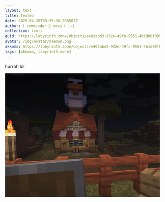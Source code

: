 ```yaml
---
layout: text
title: Texted
date: 2025-04-28T03:55:36.208508Z
author: ⸸ commander ░ nova ⸸ :~$
collection: texts
guid: https://labyrinth.zone/objects/e402abd3-932e-49fa-9551-4b1d80f0995f
avatar: /img/avatar/daemon.png
akkoma: https://labyrinth.zone/objects/e402abd3-932e-49fa-9551-4b1d80f0995f
tags: [akkoma, labyrinth-zone]
---
```


<p>hurrah lol</p><img src="/assets/text_media/53204527ce43828ed2c3f88add5c240103ef07b5d981ac1bfb79fff5676b89b5.png" alt="" />